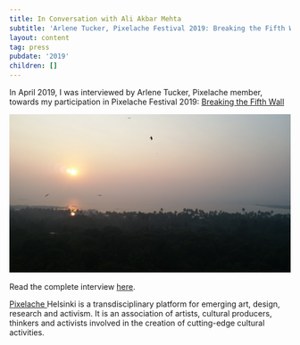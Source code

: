 ```yaml
---
title: In Conversation with Ali Akbar Mehta
subtitle: 'Arlene Tucker, Pixelache Festival 2019: Breaking the Fifth Wall'
layout: content
tag: press
pubdate: '2019'
children: []
---
```

In April 2019, I was interviewed by Arlene Tucker, Pixelache member, towards my participation in Pixelache Festival 2019: [Breaking the Fifth Wall](https://www.pixelache.ac/festivals/breaking5thwall)

![](/assets/img/20180104_174708.jpg)

Read the complete interview [here](https://www.pixelache.ac/posts/conversation-with-ali-akbar-mehta).



[Pixelache ](https://www.pixelache.ac/)Helsinki is a transdisciplinary platform for emerging art, design, research and activism. It is an association of artists, cultural producers, thinkers and activists involved in the creation of cutting-edge cultural activities.
